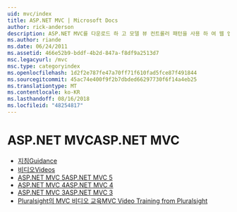 ```yaml
---
uid: mvc/index
title: ASP.NET MVC | Microsoft Docs
author: rick-anderson
description: ASP.NET MVC를 다운로드 하 고 모델 뷰 컨트롤러 패턴을 사용 하 여 웹 앱을 빌드하는 방법을 알아봅니다.
ms.author: riande
ms.date: 06/24/2011
ms.assetid: 466e52b9-bddf-4b2d-847a-f8df9a2513d7
msc.legacyurl: /mvc
msc.type: categoryindex
ms.openlocfilehash: 1d2f2e787fe47a70ff71f610fad5fce87f491844
ms.sourcegitcommit: 45ac74e400f9f2b7dbded66297730f6f14a4eb25
ms.translationtype: MT
ms.contentlocale: ko-KR
ms.lasthandoff: 08/16/2018
ms.locfileid: "48254817"
---
```

<a name="aspnet-mvc"></a><span data-ttu-id="5ade1-103">ASP.NET MVC</span><span class="sxs-lookup"><span data-stu-id="5ade1-103">ASP.NET MVC</span></span>
====================
- [<span data-ttu-id="5ade1-104">지침</span><span class="sxs-lookup"><span data-stu-id="5ade1-104">Guidance</span></span>](overview/index.md)
- [<span data-ttu-id="5ade1-105">비디오</span><span class="sxs-lookup"><span data-stu-id="5ade1-105">Videos</span></span>](videos/index.md)
- [<span data-ttu-id="5ade1-106">ASP.NET MVC 5</span><span class="sxs-lookup"><span data-stu-id="5ade1-106">ASP.NET MVC 5</span></span>](mvc5.md)
- [<span data-ttu-id="5ade1-107">ASP.NET MVC 4</span><span class="sxs-lookup"><span data-stu-id="5ade1-107">ASP.NET MVC 4</span></span>](mvc4.md)
- [<span data-ttu-id="5ade1-108">ASP.NET MVC 3</span><span class="sxs-lookup"><span data-stu-id="5ade1-108">ASP.NET MVC 3</span></span>](mvc3.md)
- [<span data-ttu-id="5ade1-109">Pluralsight의 MVC 비디오 교육</span><span class="sxs-lookup"><span data-stu-id="5ade1-109">MVC Video Training from Pluralsight</span></span>](pluralsight.md)
